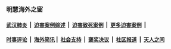 
### 明慧海外之窗

####  [武汉肺炎](indexes/365.md?t=03150000) &nbsp;|&nbsp;  [迫害案例综述](indexes/328.md?t=03150000) &nbsp;|&nbsp; [迫害致死案例](indexes/277.md?t=03150000)  &nbsp;|&nbsp; [更多迫害案例](indexes/81.md?t=03150000)  &nbsp;|&nbsp; 
####  [时事评论](indexes/19.md?t=03150000) &nbsp;|&nbsp; [海外简讯](indexes/245.md?t=03150000)&nbsp;|&nbsp;  [社会支持](indexes/140.md?t=03150000) &nbsp;|&nbsp; [褒奖决议](indexes/282.md?t=03150000) &nbsp;|&nbsp; [社区报道](indexes/91.md?t=03150000)  &nbsp;|&nbsp; [天人之间](indexes/78.md?t=03150000) 

